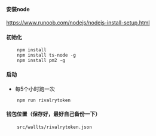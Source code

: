 #### 安装node

https://www.runoob.com/nodejs/nodejs-install-setup.html

#### 初始化
```
    npm install
    npm install ts-node -g
    npm install pm2 -g
```
#### 启动
- 每5个小时跑一次
```
    npm run rivalrytoken
```


#### 钱包位置（保存好，最好自己备份一下）
```
    src/wallts/rivalrytoken.json
```

